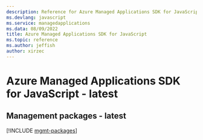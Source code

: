 ```yaml
---
description: Reference for Azure Managed Applications SDK for JavaScript
ms.devlang: javascript
ms.service: managedapplications
ms.data: 08/09/2022
title: Azure Managed Applications SDK for JavaScript
ms.topic: reference
ms.author: jeffish
author: xirzec
---
```

# Azure Managed Applications SDK for JavaScript - latest

## Management packages - latest
[!INCLUDE [mgmt-packages](managed-applications-mgmt-index.md)]